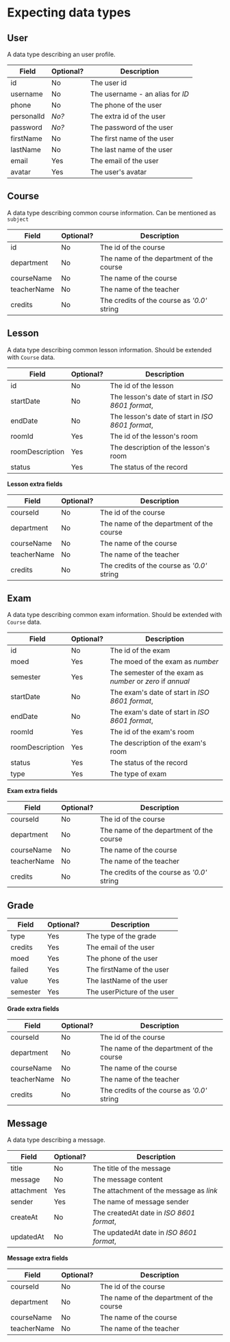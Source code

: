 # Expecting data types

## User
A data type describing an user profile.

Field | Optional? | Description
------------ | ------------- | -------------
id | No | The user id
username | No | The username - an alias for _ID_
phone | No | The phone of the user
personalId | _No?_ | The extra id of the user
password | _No?_ | The password of the user
firstName | No | The first name of the user
lastName | No | The last name of the user
email | Yes | The email of the user
avatar | Yes | The user's avatar

## Course
A data type describing common course information. Can be mentioned as `subject`

Field | Optional? | Description
------------ | ------------- | -------------
id | No | The id of the course
department | No | The name of the department of the course
courseName | No | The name of the course
teacherName | No | The name of the teacher
credits | No | The credits of the course as _'0.0'_ string

## Lesson
A data type describing common lesson information. Should be extended with `Course` data.

Field | Optional? | Description
------------ | ------------- | -------------
id | No | The id of the lesson
startDate | No | The lesson's date of start in _ISO 8601 format_,
endDate | No | The lesson's date of start in _ISO 8601 format_,
roomId | Yes | The id of the lesson's room
roomDescription | Yes | The description of the lesson's room
status | Yes | The status of the record

**Lesson extra fields**

Field | Optional? | Description
------------ | ------------- | -------------
courseId | No | The id of the course
department | No | The name of the department of the course
courseName | No | The name of the course
teacherName | No | The name of the teacher
credits | No | The credits of the course as _'0.0'_ string


## Exam
A data type describing common exam information. Should be extended with `Course` data.

Field | Optional? | Description
------------ | ------------- | -------------
id | No | The id of the exam
moed | Yes | The moed of the exam as _number_
semester | Yes | The semester of the exam as _number_ or _zero_ if _annual_
startDate | No | The exam's date of start in _ISO 8601 format_,
endDate | No | The exam's date of start in _ISO 8601 format_,
roomId | Yes | The id of the exam's room
roomDescription | Yes | The description of the exam's room
status | Yes | The status of the record
type | Yes | The type of exam

**Exam extra fields**

Field | Optional? | Description
------------ | ------------- | -------------
courseId | No | The id of the course
department | No | The name of the department of the course
courseName | No | The name of the course
teacherName | No | The name of the teacher
credits | No | The credits of the course as _'0.0'_ string

## Grade

Field | Optional? | Description
------------ | ------------- | -------------
type | Yes | The type of the grade
credits | Yes | The email of the user
moed | Yes | The phone of the user
failed | Yes | The firstName of the user
value | Yes | The lastName of the user
semester | Yes | The userPicture of the user

**Grade extra fields**

Field | Optional? | Description
------------ | ------------- | -------------
courseId | No | The id of the course
department | No | The name of the department of the course
courseName | No | The name of the course
teacherName | No | The name of the teacher
credits | No | The credits of the course as _'0.0'_ string

## Message
A data type describing a message.

Field | Optional? | Description
------------ | ------------- | -------------
title | No | The title of the message
message | No | The message content
attachment | Yes | The attachment of the message as _link_
sender | Yes | The name of message sender
createAt | No | The createdAt date in _ISO 8601 format_,
updatedAt | No | The updatedAt date in _ISO 8601 format_,

**Message extra fields**

Field | Optional? | Description
------------ | ------------- | -------------
courseId | No | The id of the course
department | No | The name of the department of the course
courseName | No | The name of the course
teacherName | No | The name of the teacher
